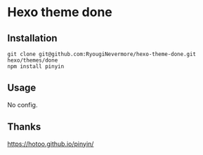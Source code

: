 # Hexo theme done


## Installation
    git clone git@github.com:RyougiNevermore/hexo-theme-done.git hexo/themes/done
    npm install pinyin


## Usage
No config.

## Thanks
https://hotoo.github.io/pinyin/